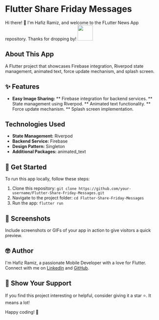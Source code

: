 # Flutter Share Friday Messages

Hi there! 👋 I'm Hafiz Ramiz, and welcome to the FLutter News App repository. Thanks for dropping by! <img src="https://user-images.githubusercontent.com/102408138/181803992-c16d979a-e758-425b-8561-45bdf4fd04ec.gif" width="50" height="50" />

## About This App

A Flutter project that showcases Firebase integration, Riverpod state management, animated text, force update mechanism, and splash screen.

## ✨ Features

- **Easy Image Sharing:** 
** Firebase integration for backend services.
** State management using Riverpod.
** Animated text functionality.
** Force update mechanism.
** Splash screen implementation.

## Technologies Used

- **State Management:** Riverpod
- **Backend Service:** Firebase
- **Design Pattern:** Singleton
- **Additional Packages:**  animated_text



## 🚀 Get Started

To run this app locally, follow these steps:

1. Clone this repository: `git clone https://github.com/your-username/Flutter-Share-Friday-Messages.git`
2. Navigate to the project folder: `cd Flutter-Share-Friday-Messages`
3. Run the app: `flutter run`

## 📸 Screenshots

Include screenshots or GIFs of your app in action to give visitors a quick preview.

## 🤓 Author

I'm Hafiz Ramiz, a passionate Mobile Developer with a love for Flutter. Connect with me on [LinkedIn](your-linkedin-profile) and [GitHub](https://github.com/your-username).

## 🌟 Show Your Support

If you find this project interesting or helpful, consider giving it a star ⭐️. It means a lot!

Happy coding! 🚀
